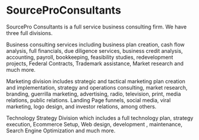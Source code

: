 # SourceProConsultants
SourcePro Consultants is a full service business consulting firm. We have three full divisions.

Business consulting services including business plan creation, cash flow analysis, full financials, due diligence services, business credit analysis, accounting, payroll, bookkeeping, feasibility studies, redevelopment projects, Federal Contracts, Trademark assistance, Market research and much more.
 
Marketing division includes strategic and tactical marketing plan creation and implementation, strategy and operations consulting, market research, branding, guerrilla marketing, advertising, radio, television, print, media relations, public relations. Landing Page funnels, social media, viral marketing, logo design, and investor relations, among others. 

Technology Strategy Division which includes a full technology plan,  strategy execution, Ecommerce Setup, Web design, development , maintenance, Search Engine Optimization and much more. 


